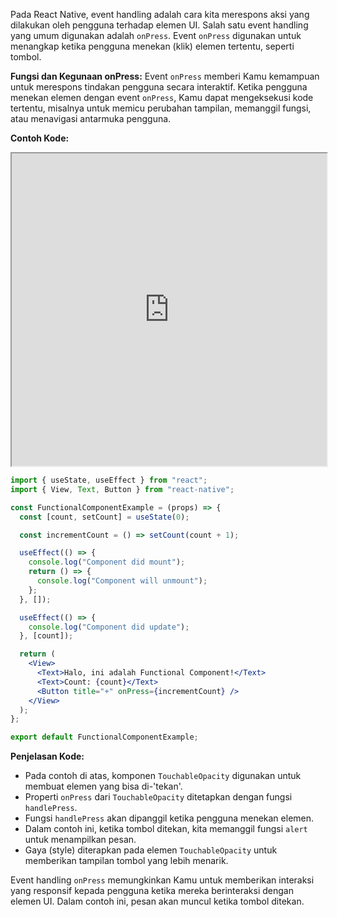 Pada React Native, event handling adalah cara kita merespons aksi yang dilakukan oleh pengguna terhadap elemen UI. Salah satu event handling yang umum digunakan adalah `onPress`. Event `onPress` digunakan untuk menangkap ketika pengguna menekan (klik) elemen tertentu, seperti tombol.

**Fungsi dan Kegunaan onPress:**
Event `onPress` memberi Kamu kemampuan untuk merespons tindakan pengguna secara interaktif. Ketika pengguna menekan elemen dengan event `onPress`, Kamu dapat mengeksekusi kode tertentu, misalnya untuk memicu perubahan tampilan, memanggil fungsi, atau menavigasi antarmuka pengguna.

**Contoh Kode:**

<iframe src="https://snack.expo.dev/@doltons/handle-onpress" height="500" width="100%"></iframe>

```jsx
import { useState, useEffect } from "react";
import { View, Text, Button } from "react-native";

const FunctionalComponentExample = (props) => {
  const [count, setCount] = useState(0);

  const incrementCount = () => setCount(count + 1);

  useEffect(() => {
    console.log("Component did mount");
    return () => {
      console.log("Component will unmount");
    };
  }, []);

  useEffect(() => {
    console.log("Component did update");
  }, [count]);

  return (
    <View>
      <Text>Halo, ini adalah Functional Component!</Text>
      <Text>Count: {count}</Text>
      <Button title="+" onPress={incrementCount} />
    </View>
  );
};

export default FunctionalComponentExample;
```

**Penjelasan Kode:**

- Pada contoh di atas, komponen `TouchableOpacity` digunakan untuk membuat elemen yang bisa di-'tekan'.
- Properti `onPress` dari `TouchableOpacity` ditetapkan dengan fungsi `handlePress`.
- Fungsi `handlePress` akan dipanggil ketika pengguna menekan elemen.
- Dalam contoh ini, ketika tombol ditekan, kita memanggil fungsi `alert` untuk menampilkan pesan.
- Gaya (style) diterapkan pada elemen `TouchableOpacity` untuk memberikan tampilan tombol yang lebih menarik.

Event handling `onPress` memungkinkan Kamu untuk memberikan interaksi yang responsif kepada pengguna ketika mereka berinteraksi dengan elemen UI. Dalam contoh ini, pesan akan muncul ketika tombol ditekan.
